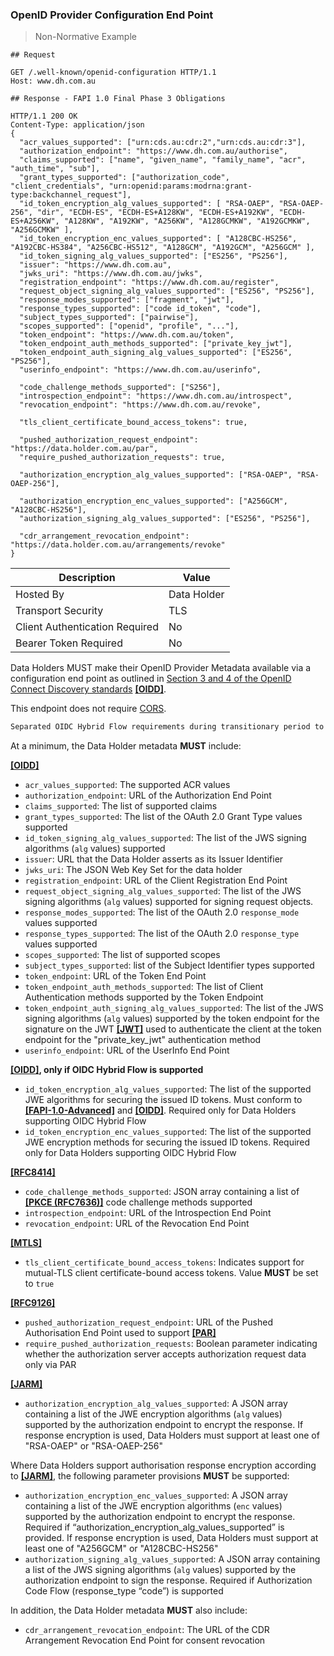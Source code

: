 ### OpenID Provider Configuration End Point

> Non-Normative Example

```
## Request

GET /.well-known/openid-configuration HTTP/1.1
Host: www.dh.com.au

## Response - FAPI 1.0 Final Phase 3 Obligations

HTTP/1.1 200 OK
Content-Type: application/json
{
  "acr_values_supported": ["urn:cds.au:cdr:2","urn:cds.au:cdr:3"],
  "authorization_endpoint": "https://www.dh.com.au/authorise",
  "claims_supported": ["name", "given_name", "family_name", "acr", "auth_time", "sub"],
  "grant_types_supported": ["authorization_code", "client_credentials", "urn:openid:params:modrna:grant-type:backchannel_request"],
  "id_token_encryption_alg_values_supported": [ "RSA-OAEP", "RSA-OAEP-256", "dir", "ECDH-ES", "ECDH-ES+A128KW", "ECDH-ES+A192KW", "ECDH-ES+A256KW", "A128KW", "A192KW", "A256KW", "A128GCMKW", "A192GCMKW", "A256GCMKW" ],
  "id_token_encryption_enc_values_supported": [ "A128CBC-HS256", "A192CBC-HS384", "A256CBC-HS512", "A128GCM", "A192GCM", "A256GCM" ],
  "id_token_signing_alg_values_supported": ["ES256", "PS256"],
  "issuer": "https://www.dh.com.au",
  "jwks_uri": "https://www.dh.com.au/jwks",
  "registration_endpoint": "https://www.dh.com.au/register",
  "request_object_signing_alg_values_supported": ["ES256", "PS256"],
  "response_modes_supported": ["fragment", "jwt"],
  "response_types_supported": ["code id_token", "code"],
  "subject_types_supported": ["pairwise"],
  "scopes_supported": ["openid", "profile", "..."],
  "token_endpoint": "https://www.dh.com.au/token",
  "token_endpoint_auth_methods_supported": ["private_key_jwt"],
  "token_endpoint_auth_signing_alg_values_supported": ["ES256", "PS256"],
  "userinfo_endpoint": "https://www.dh.com.au/userinfo",

  "code_challenge_methods_supported": ["S256"],
  "introspection_endpoint": "https://www.dh.com.au/introspect",
  "revocation_endpoint": "https://www.dh.com.au/revoke",

  "tls_client_certificate_bound_access_tokens": true,

  "pushed_authorization_request_endpoint": "https://data.holder.com.au/par",
  "require_pushed_authorization_requests": true,

  "authorization_encryption_alg_values_supported": ["RSA-OAEP", "RSA-OAEP-256"],

  "authorization_encryption_enc_values_supported": ["A256GCM", "A128CBC-HS256"],
  "authorization_signing_alg_values_supported": ["ES256", "PS256"],

  "cdr_arrangement_revocation_endpoint": "https://data.holder.com.au/arrangements/revoke"
}
```

| Description | Value   |
|---|---|
| Hosted By  | Data Holder  |
|  Transport Security |  TLS |
| Client Authentication Required| No|
| Bearer Token Required| No|

Data Holders MUST make their OpenID Provider Metadata available via a configuration end point as outlined in [Section 3 and 4 of the OpenID Connect Discovery standards](https://openid.net/specs/openid-connect-discovery-1_0.html) **[[OIDD]](#nref-OIDD)**.

This endpoint does not require [CORS](#cors).

```diff
Separated OIDC Hybrid Flow requirements during transitionary period to retirement
```

At a minimum, the Data Holder metadata **MUST** include:

**[[OIDD]](#nref-OIDD)**

- `acr_values_supported`: The supported ACR values
- `authorization_endpoint`: URL of the Authorization End Point
- `claims_supported`:  The list of supported claims
- `grant_types_supported`: The list of the OAuth 2.0 Grant Type values supported
- `id_token_signing_alg_values_supported`: The list of the JWS signing algorithms (`alg` values) supported
- `issuer`: URL that the Data Holder asserts as its Issuer Identifier
- `jwks_uri`: The JSON Web Key Set for the data holder
- `registration_endpoint`: URL of the Client Registration End Point
- `request_object_signing_alg_values_supported`: The list of the JWS signing algorithms (`alg` values) supported for signing request objects.
- `response_modes_supported`: The list of the OAuth 2.0 `response_mode` values supported
- `response_types_supported`: The list of the OAuth 2.0 `response_type` values supported
- `scopes_supported`:  The list of supported scopes
- `subject_types_supported`: list of the Subject Identifier types supported
- `token_endpoint`: URL of the Token End Point
- `token_endpoint_auth_methods_supported`: The list of Client Authentication methods supported by the Token Endpoint
- `token_endpoint_auth_signing_alg_values_supported`: The list of the JWS signing algorithms (`alg` values) supported by the token endpoint for the signature on the JWT **[[JWT]](#nref-JWT)** used to authenticate the client at the token endpoint for the "private_key_jwt" authentication method
- `userinfo_endpoint`: URL of the UserInfo End Point

**[[OIDD]](#nref-OIDD), only if OIDC Hybrid Flow is supported**

- `id_token_encryption_alg_values_supported`: The list of the supported JWE algorithms for securing the issued ID tokens. Must conform to **[[FAPI-1.0-Advanced]](#nref-FAPI-1-0-Advanced)** and **[[OIDD]](#nref-OIDD)**. Required only for Data Holders supporting OIDC Hybrid Flow
- `id_token_encryption_enc_values_supported`: The list of the supported JWE encryption methods for securing the issued ID tokens. Required only for Data Holders supporting OIDC Hybrid Flow

**[[RFC8414]](#nref-RFC8414)**

- `code_challenge_methods_supported`: JSON array containing a list of **[[PKCE (RFC7636)]](#nref-PKCE)** code challenge methods supported
- `introspection_endpoint`: URL of the Introspection End Point
- `revocation_endpoint`: URL of the Revocation End Point

**[[MTLS]](#nref-MTLS)**

- `tls_client_certificate_bound_access_tokens`: Indicates support for mutual-TLS client certificate-bound access tokens. Value **MUST** be set to `true`

**[[RFC9126]](#nref-RFC9126)**

- `pushed_authorization_request_endpoint`: URL of the Pushed Authorisation End Point used to support **[[PAR]](#nref-PAR)**
- `require_pushed_authorization_requests`: Boolean parameter indicating whether the authorization server accepts authorization request data only via PAR

**[[JARM]](#nref-JARM)**

- `authorization_encryption_alg_values_supported`: A JSON array containing a list of the JWE encryption algorithms (`alg` values) supported by the authorization endpoint to encrypt the response. If response encryption is used, Data Holders must support at least one of "RSA-OAEP" or "RSA-OAEP-256"

Where Data Holders support authorisation response encryption according to **[[JARM]](#nref-JARM)**, the following parameter provisions **MUST** be supported:

- `authorization_encryption_enc_values_supported`: A JSON array containing a list of the JWE encryption algorithms (`enc` values) supported by the authorization endpoint to encrypt the response. Required if “authorization_encryption_alg_values_supported” is provided. If response encryption is used, Data Holders must support at least one of "A256GCM" or "A128CBC-HS256"
- `authorization_signing_alg_values_supported`: A JSON array containing a list of the JWS signing algorithms (`alg` values) supported by the authorization endpoint to sign the response. Required if Authorization Code Flow (response_type “code”) is supported

In addition, the Data Holder metadata **MUST** also include:

- `cdr_arrangement_revocation_endpoint`: The URL of the CDR Arrangement Revocation End Point for consent revocation
